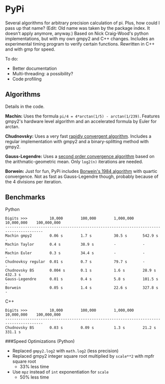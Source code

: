 PyPi
====

Several algorithms for arbitrary precision calculation of pi. Plus, how could I pass up that name? (Edit: Old name was taken by the package index. It doesn't apply anymore, anyway.)
Based on Nick Craig-Wood's python implementations, but with my own gmpy2 and C++ changes. Includes an experimental timing program to verify certain functions. Rewritten in C++ and with gmp for speed.

To do: 
- Better documentation 
- Multi-threading: a possibility?
- Code profiling

Algorithms
----------
Details in the code.

**Machin:** Uses the formula `pi/4 = 4*arctan(1/5) - arctan(1/239)`. Features gmpy2's hardware level algorithm and an accelerated formula by Euler for arctan. 

**Chudnovsky:** Uses a very fast [rapidly convergent algorithm](http://en.wikipedia.org/wiki/Chudnovsky_algorithm). Includes a regular implementation with gmpy2 and a binary-splitting method with gmpy2.  

**Gauss-Legendre:** Uses a [second order convergence algorithm](https://en.wikipedia.org/wiki/Gauss-Legendre_algorithm) based on the arithmatic-geometric mean. Only `log2(n)` iterations are needed.

**Borwein:** Just for fun, PyPi includes [Borwein's 1984 algorithm](https://en.wikipedia.org/wiki/Borwein's_algorithm#Quartic_convergence_.281984.29) with quartic convergence. Not as fast as Gauss-Legendre though, probably because of the 4 divisions per iteration. 

Benchmarks
----------
Python

    Digits >>>          10,000        100,000        1,000,000    10,000,000    100,000,000
    ---------------------------------------------------------------------------------------
    Machin gmpy2        0.06 s        1.7 s          30.5 s       542.9 s       -
    Machin Taylor       0.4 s         38.9 s         -            -             -
    Machin Euler        0.3 s         34.4 s         -            -             -
    Chudnovksy regular  0.01 s        0.7 s          79.7 s       -             -
    Chudnovsky BS       0.004 s       0.1 s          1.6 s        28.9 s        432.3 s
    Gauss-Legendre      0.01 s        0.4 s          5.8 s        101.5 s       -
    Borwein             0.05 s        1.4 s          22.6 s       327.8 s       -
	
C++

    Digits >>>          10,000        100,000        1,000,000    10,000,000    100,000,000
    ---------------------------------------------------------------------------------------
    Chudnovsky BS       0.03 s        0.09 s         1.3 s        21.2 s        331.1 s
	


###Speed Optimizations (Python)

- Replaced `gmpy2.log2` with `math.log2` (less precision)
- Replaced gmpy2 integer square root multiplied by `scale**2` with mpfr square root
    - 33% less time
- Use `mpz` instead of `int` exponentiation for `scale`
    - 50% less time


